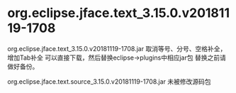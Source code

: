 # org.eclipse.jface.text_3.15.0.v20181119-1708


org.eclipse.jface.text_3.15.0.v20181119-1708.jar 
取消等号、分号、空格补全，增加Tab补全 
可以直接下载，然后替换eclipse->plugins中相应jar包 
替换之前请做好备份。 

org.eclipse.jface.text.source_3.15.0.v20181119-1708.jar
未被修改源码包 
